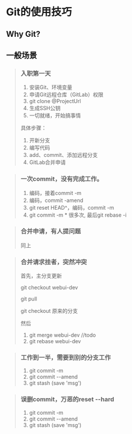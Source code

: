 # Git的使用技巧

## Why Git?

## 一般场景
> ### 入职第一天
> 1. 安装Git、环境变量
> 2. 申请Git远程仓库（GitLab）权限
> 3. git clone @ProjectUrl
> 4. 生成SSH公钥
> 5. 一切就绪，开始搞事情
> 
> 具体步骤：
> 1. 开新分支
> 2. 编写代码
> 3. add、commit、添加远程分支
> 4. GitLab合并申请

> ### 一次commit，没有完成工作。
> 1. 编码，接着commit -m
> 2. 编码，commit -amend
> 3. git reset HEAD^，编码，commit -m
> 4. git commit -m * 很多次, 最后git rebase -i

> ### 合并申请，有人提问题
> 同上

> ### 合并请求挂者，突然冲突
> 首先，主分支更新
> 
> git checkout webui-dev
> 
> git pull
> 
> git checkout 原来的分支
> 
> 然后
> 1. git merge webui-dev  //todo
> 2. git rebase webui-dev
>  


>  ### 工作到一半，需要到别的分支工作
> 1. git commit -m
> 2. git commit --amend
> 3. git stash (save 'msg')

>  ### 误删commit，万恶的reset --hard
> 1. git commit -m
> 2. git commit --amend
> 3. git stash (save 'msg')
> 



